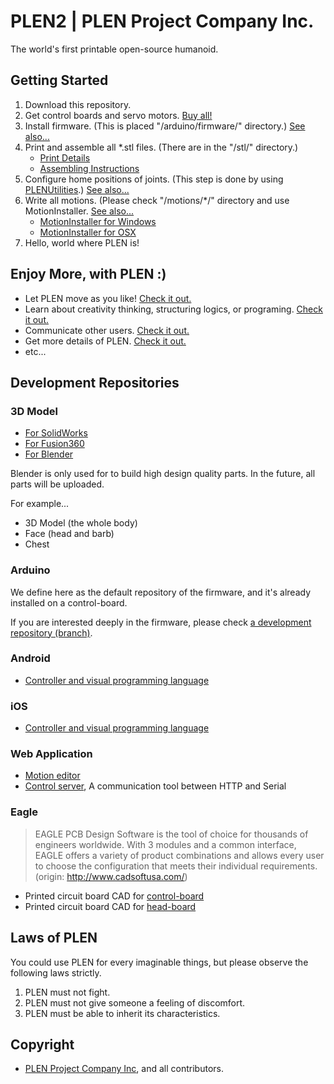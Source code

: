 PLEN2 | PLEN Project Company Inc.
================================================================================

The world's first printable open-source humanoid.


## Getting Started
1. Download this repository.
2. Get control boards and servo motors. [Buy all!](https://plen.jp/shop/)
3. Install firmware. (This is placed "/arduino/firmware/" directory.)
   [See also...](https://plen.jp/playground/wiki/tutorials/plen2/firmware)
4. Print and assemble all *.stl files. (There are in the "/stl/" directory.)
    - [Print Details](http://plen.jp/playground/wiki/specifications/index.html)
    - [Assembling Instructions](https://plen.jp/playground/wiki/tutorials/index.html)
5. Configure home positions of joints. (This step is done by using
   [PLENUtilities](https://github.com/plenprojectcompany/plen-ControlServer/releases).)
   [See also...](https://plen.jp/playground/wiki/tutorials/plen2/tune)
6. Write all motions. (Please check "/motions/*/" directory and use MotionInstaller.
   [See also...](https://plen.jp/playground/wiki/tutorials/motion_installer/simple_usage)
    - [MotionInstaller for Windows](https://github.com/plenprojectcompany/plen-MotionInstaller_Win/releases)
    - [MotionInstaller for OSX](https://github.com/plenprojectcompany/plen-MotionInstaller_OSX/releases)
7. Hello, world where PLEN is!


## Enjoy More, with PLEN :)
- Let PLEN move as you like! [Check it out.](https://plen.jp/playground/motion-editor/)
- Learn about creativity thinking, structuring logics, or programing. [Check it out.](https://plen.jp/playground/scenography/)
- Communicate other users. [Check it out.](https://plen.jp/playground/forum/)
- Get more details of PLEN. [Check it out.](https://plen.jp/playground/wiki/)
- etc...


## Development Repositories
### 3D Model
- [For SolidWorks](https://github.com/plenprojectcompany/plen-3DModel_SolidWorks)
- [For Fusion360](https://github.com/plenprojectcompany/plen-3DModel_Fusion360)
- [For Blender](https://github.com/plenprojectcompany/plen-3DModel_Blender)

Blender is only used for to build high design quality parts. In the future, all parts will be uploaded.

For example...

- 3D Model (the whole body)
- Face (head and barb)
- Chest

### Arduino
We define here as the default repository of the firmware,
and it's already installed on a control-board.

If you are interested deeply in the firmware, please check
[a development repository (branch)](https://github.com/Guvalif/plen-Firmware_Arduino/tree/v1.x).

### Android
- [Controller and visual programming language](https://github.com/plenprojectcompany/plen-Scenography_Android)

### iOS
- [Controller and visual programming language](https://github.com/plenprojectcompany/plen-Scenography_iOS)

### Web Application
- [Motion editor](https://github.com/plenprojectcompany/plen-MotionEditor_Web)
- [Control server](https://github.com/plenprojectcompany/plen-ControlServer), A communication tool between HTTP and Serial

### Eagle
> EAGLE PCB Design Software is the tool of choice for thousands of engineers worldwide.
> With 3 modules and a common interface, EAGLE offers a variety of product combinations
> and allows every user to choose the configuration that meets their individual requirements.
> (origin: http://www.cadsoftusa.com/)

- Printed circuit board CAD for [control-board](https://github.com/plenprojectcompany/plen-ControlBoard)
- Printed circuit board CAD for [head-board](https://github.com/plenprojectcompany/plen-HeadBoard)


## Laws of PLEN
You could use PLEN for every imaginable things, but please observe the following laws strictly.

1. PLEN must not fight.
2. PLEN must not give someone a feeling of discomfort.
3. PLEN must be able to inherit its characteristics.


## Copyright
- [PLEN Project Company Inc](https://plen.jp/), and all contributors.